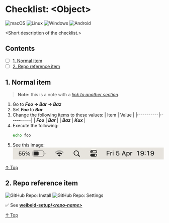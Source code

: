 # Checklist: \<Object>

![macOS](https://raw.githubusercontent.com/weibeld-setup/.github/main/badge/macos.svg)
![Linux](https://raw.githubusercontent.com/weibeld-setup/.github/main/badge/linux.svg)
![Windows](https://raw.githubusercontent.com/weibeld-setup/.github/main/badge/windows.svg)
![Android](https://raw.githubusercontent.com/weibeld-setup/.github/main/badge/android.svg)

\<Short description of the checklist.>

## Contents

<!--
  To generate the table of contents (ToC) with Vim:
    1. Make sure https://github.com/mzlogin/vim-markdown-toc is installed
    2. Execute: :let g:vmt_list_item_char = '- [ ]'
    3. Remove '<DELETE>' from the below comment
    4. Save the file (table of contents is automatically regenerated on save)
    5. Re-add '<DELETE>' to prevent accidential regeneration of ToC 
-->

<!-- <DELETE>vim-markdown-toc GFM -->

- [ ] [1. Normal item](#1-normal-item)
- [ ] [2. Repo reference item](#2-repo-reference-item)

<!-- vim-markdown-toc -->

## 1. Normal item

> **Note:** this is a note with a [_link to another section_](#2-repo-reference-item).

1. Go to _**Foo → Bar → Baz**_
1. Set _**Foo**_ to _**Bar**_
1. Change the following items to these values:
   | Item      | Value     |
   |:----------|:----------|
   | _**Foo**_ | _**Bar**_ |
   | _**Baz**_ | _**Kux**_ |
1. Execute the following:
   ```bash
   echo foo
   ```
1. See this image:<br />
   ![Image](res/image.png)

[↑ Top](#contents)

## 2. Repo reference item

![GitHub Repo: Install](https://raw.githubusercontent.com/weibeld-setup/.github/main/badge/github-repo-install.svg)
![GitHub Repo: Settings](https://raw.githubusercontent.com/weibeld-setup/.github/main/badge/github-repo-settings.svg)

✅ See [**weibeld-setup/_\<repo-name>_**](https://github.com/weibeld-setup/)

[↑ Top](#contents)
